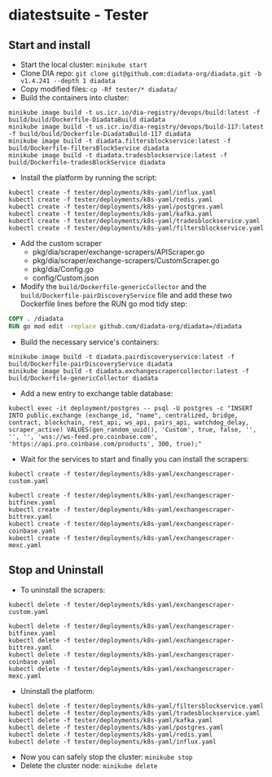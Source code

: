 # diatestsuite - Tester

## Start and install

* Start the local cluster: `minikube start`
* Clone DIA repo: `git clone git@github.com:diadata-org/diadata.git -b v1.4.241 --depth 1 diadata`
* Copy modified files: `cp -Rf tester/* diadata/`
* Build the containers into cluster:

```shell
minikube image build -t us.icr.io/dia-registry/devops/build:latest -f build/build/Dockerfile-DiadataBuild diadata
minikube image build -t us.icr.io/dia-registry/devops/build-117:latest -f build/build/Dockerfile-DiadataBuild-117 diadata
minikube image build -t diadata.filtersblockservice:latest -f build/Dockerfile-filtersBlockService diadata
minikube image build -t diadata.tradesblockservice:latest -f build/Dockerfile-tradesBlockService diadata
```

* Install the platform by running the script:

```shell
kubectl create -f tester/deployments/k8s-yaml/influx.yaml
kubectl create -f tester/deployments/k8s-yaml/redis.yaml
kubectl create -f tester/deployments/k8s-yaml/postgres.yaml
kubectl create -f tester/deployments/k8s-yaml/kafka.yaml
kubectl create -f tester/deployments/k8s-yaml/tradesblockservice.yaml
kubectl create -f tester/deployments/k8s-yaml/filtersblockservice.yaml
```

* Add the custom scraper
  * pkg/dia/scraper/exchange-scrapers/APIScraper.go
  * pkg/dia/scraper/exchange-scrapers/CustomScraper.go
  * pkg/dia/Config.go
  * config/Custom.json
* Modify the `build/Dockerfile-genericCollector` and the `build/Dockerfile-pairDiscoveryService` file and add these two Dockerfile lines before the RUN go mod tidy step:

```dockerfile
COPY . /diadata
RUN go mod edit -replace github.com/diadata-org/diadata=/diadata
```

* Build the necessary service's containers:

```shell
minikube image build -t diadata.pairdiscoveryservice:latest -f build/Dockerfile-pairDiscoveryService diadata
minikube image build -t diadata.exchangescrapercollector:latest -f build/Dockerfile-genericCollector diadata
```

* Add a new entry to exchange table database:

```shell
kubectl exec -it deployment/postgres -- psql -U postgres -c "INSERT INTO public.exchange (exchange_id, "name", centralized, bridge, contract, blockchain, rest_api, ws_api, pairs_api, watchdog_delay, scraper_active) VALUES(gen_random_uuid(), 'Custom', true, false, '', '', '', 'wss://ws-feed.pro.coinbase.com', 'https://api.pro.coinbase.com/products', 300, true);"
```

* Wait for the services to start and finally you can install the scrapers:

```shell
kubectl create -f tester/deployments/k8s-yaml/exchangescraper-custom.yaml

kubectl create -f tester/deployments/k8s-yaml/exchangescraper-bitfinex.yaml
kubectl create -f tester/deployments/k8s-yaml/exchangescraper-bittrex.yaml
kubectl create -f tester/deployments/k8s-yaml/exchangescraper-coinbase.yaml
kubectl create -f tester/deployments/k8s-yaml/exchangescraper-mexc.yaml
```

## Stop and Uninstall

* To uninstall the scrapers:

```shell
kubectl delete -f tester/deployments/k8s-yaml/exchangescraper-custom.yaml

kubectl delete -f tester/deployments/k8s-yaml/exchangescraper-bitfinex.yaml
kubectl delete -f tester/deployments/k8s-yaml/exchangescraper-bittrex.yaml
kubectl delete -f tester/deployments/k8s-yaml/exchangescraper-coinbase.yaml
kubectl delete -f tester/deployments/k8s-yaml/exchangescraper-mexc.yaml
```

* Uninstall the platform:

```shell
kubectl delete -f tester/deployments/k8s-yaml/filtersblockservice.yaml
kubectl delete -f tester/deployments/k8s-yaml/tradesblockservice.yaml
kubectl delete -f tester/deployments/k8s-yaml/kafka.yaml
kubectl delete -f tester/deployments/k8s-yaml/postgres.yaml
kubectl delete -f tester/deployments/k8s-yaml/redis.yaml
kubectl delete -f tester/deployments/k8s-yaml/influx.yaml
```

* Now you can safely stop the cluster: `minikube stop`
* Delete the cluster node: `minikube delete`